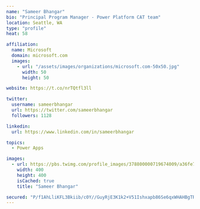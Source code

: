 ```yaml
---
name: "Sameer Bhangar"
bio: "Principal Program Manager - Power Platform CAT team"
location: Seattle, WA
type: "profile"
heat: 58

affiliation:
  name: Microsoft
  domain: microsoft.com
  images:
    - url: "/assets/images/organizations/microsoft.com-50x50.jpg"
      width: 50
      height: 50

website: https://t.co/nrTQtfl3ll

twitter:
  username: sameerbhangar
  url: https://twitter.com/sameerbhangar
  followers: 1128

linkedin:
  url: https://www.linkedin.com/in/sameerbhangar

topics:
  - Power Apps

images:
  - url: https://pbs.twimg.com/profile_images/378800000719674009/a36fe7ddfab1778b76e5793772e43798_400x400.jpeg
    width: 400
    height: 400
    isCached: true
    title: "Sameer Bhangar"

secured: "P/f1AhLliKFL3Bkiib/c0Y//GuyRjE3K1k2+V51Ishxapb86Se6qxWHAHBgTR7lZoh6tv9574vXRW4SnQ5PvecV/dneIg27Ljet3zHYaAPq/lnn93CMH3eX8VF2klcOmKrTQwdkxvJ8fWJUNXG0LjP1/JU+0nRu7tm+bxB7PTHCXWRy0H9AiotLXmFQGMSQQB4VepL2E2MTHE0PtQ/Aw8FDC2K+je210P1wNgqdDwDHOH4bR8AynRjVC7fHaUT/7WXbyiEs1Tky7ZhidLGdU4smLUXZi2813tL2IzuePwofvJY02V1Qo+6K9jVpPPwK2mFWPAQYJTFKgXvHBzTldyFJIo7LkWMnL3o4XGJ6TJcJCQaTGbKY+AtHGW+zObKU9adKJcn/XD7mxvlbCG0uEr6KlX1YQL+ArHC0dVrazAYY=;AuhKVCuVMFOEdIJ8Hcr1GA=="
---
```


